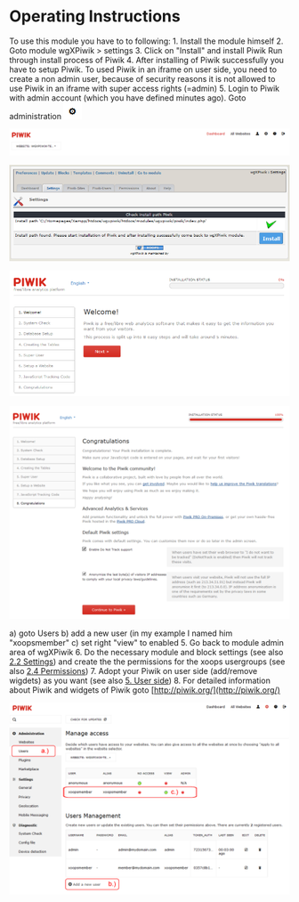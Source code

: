 # Operating Instructions

To use this module you have to to following: 1. Install the module himself 2. Goto module wgXPiwik &gt; settings  3. Click on "Install" and install Piwik  Run through install process of Piwik  4. After installing of Piwik successfully you have to setup Piwik. To used Piwik in an iframe on user side, you need to create a non admin user, because of security reasons it is not allowed to use Piwik in an iframe with super access rights \(=admin\) 5. Login to Piwik with admin account \(which you have defined minutes ago\).  Goto administration ![](.gitbook/assets/2piwik_setup2.png)

![](.gitbook/assets/2piwik_setup1.png)

![](.gitbook/assets/2admin_settings1.png)

![](.gitbook/assets/2piwik_install1.png)

![](.gitbook/assets/2piwik_install8.png)

a\) goto Users b\) add a new user \(in my example I named him "xoopsmember" c\) set right "view" to enabled  5. Go back to module admin area of wgXPiwik 6. Do the necessary module and block settings \(see also [2.2 Settings](https://github.com/xoops/wgxpiwik-tutorial/tree/44462b3532f18ebc216e51991d4b4a47d55ccd80/en/book/2admin_settings.md)\) and create the the permissions for the xoops usergroups \(see also [2.4 Permissions](https://github.com/xoops/wgxpiwik-tutorial/tree/44462b3532f18ebc216e51991d4b4a47d55ccd80/en/book/2admin_permissions.md)\) 7. Adopt your Piwik on user side \(add/remove wigdets\) as you want \(see also [5. User side](the-user-side.md)\) 8. For detailed information about Piwik and widgets of Piwik goto [http://piwik.org/](http://piwik.org/)

![](.gitbook/assets/2piwik_setup3.png)

